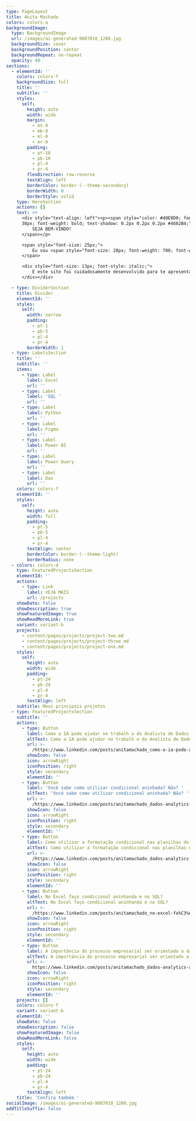 ```yaml
---
type: PageLayout
title: Anita Machado
colors: colors-a
backgroundImage:
  type: BackgroundImage
  url: /images/ai-generated-9087010_1280.jpg
  backgroundSize: cover
  backgroundPosition: center
  backgroundRepeat: no-repeat
  opacity: 40
sections:
  - elementId: ''
    colors: colors-f
    backgroundSize: full
    title: ''
    subtitle: ''
    styles:
      self:
        height: auto
        width: wide
        margin:
          - mt-0
          - mb-0
          - ml-0
          - mr-0
        padding:
          - pt-10
          - pb-10
          - pl-4
          - pr-4
        flexDirection: row-reverse
        textAlign: left
        borderColor: border-(--theme-secondary)
        borderWidth: 0
        borderStyle: solid
    type: HeroSection
    actions: []
    text: >+
      <div style="text-align: left"><p><span style="color: #40E0D0; font-size:
      38px; font-weight: bold; text-shadow: 0.2px 0.2px 0.2px #4682B4;">
          SEJA BEM-VINDO!
      </span></p>

      <span style="font-size: 25px;">
          Eu sou <span style="font-size: 28px; font-weight: 700; font-weight: bold; text-shadow: 0.3px 0.3px 0.5px #40E0D0;">Anita Machado</span>, Analista de Dados e Soluções Digitais.
      </span>

      <div style="font-size: 13px; font-style: italic;">
          E este site foi cuidadosamente desenvolvido para te apresentar a tecnologia<br> através de alguns dos meus projetos e experiências.
      </div></div>

  - type: DividerSection
    title: Divider
    elementId: ''
    styles:
      self:
        width: narrow
        padding:
          - pt-1
          - pb-5
          - pl-4
          - pr-4
        borderWidth: 1
  - type: LabelsSection
    title: ''
    subtitle: ''
    items:
      - type: Label
        label: Excel
        url: ''
      - type: Label
        label: 'SQL '
        url: ''
      - type: Label
        label: Python
        url: ''
      - type: Label
        label: Figma
        url: ''
      - type: Label
        label: Power BI
        url: ''
      - type: Label
        label: Power Query
        url: ''
      - type: Label
        label: Dax
        url: ''
    colors: colors-f
    elementId: ''
    styles:
      self:
        height: auto
        width: full
        padding:
          - pt-5
          - pb-5
          - pl-4
          - pr-4
        textAlign: center
        borderColor: border-(--theme-light)
        borderRadius: none
  - colors: colors-d
    type: FeaturedProjectsSection
    elementId: ''
    actions:
      - type: Link
        label: VEJA MAIS
        url: /projects
    showDate: false
    showDescription: true
    showFeaturedImage: true
    showReadMoreLink: true
    variant: variant-b
    projects:
      - content/pages/projects/project-two.md
      - content/pages/projects/project-three.md
      - content/pages/projects/project-one.md
    styles:
      self:
        height: auto
        width: wide
        padding:
          - pt-24
          - pb-24
          - pl-4
          - pr-4
        textAlign: left
    subtitle: Meus principais projetos
  - type: FeaturedProjectsSection
    subtitle: ''
    actions:
      - type: Button
        label: Como a IA pode ajudar no trabalh o do Analista de Dados
        altText: Como a IA pode ajudar no trabalh o do Analista de Dados
        url: >-
          /https://www.linkedin.com/posts/anitamachado_como-a-ia-pode-ajudar-no-trabalho-do-analista-activity-7216927604266704896-S9gG?utm_source=share&utm_medium=member_desktop&rcm=ACoAAA25X0EBwyj1QnWwsHzWzVSn6aWcKkLqTo0
        showIcon: false
        icon: arrowRight
        iconPosition: right
        style: secondary
        elementId: ''
      - type: Button
        label: 'Você sabe como utilizar condicional aninhada? Não? '
        altText: 'Você sabe como utilizar condicional aninhada? Não? '
        url: >-
          /https://www.linkedin.com/posts/anitamachado_dados-analytics-analistadedados-activity-7197248571899809793-rvcb?utm_source=share&utm_medium=member_desktop&rcm=ACoAAA25X0EBwyj1QnWwsHzWzVSn6aWcKkLqTo0
        showIcon: false
        icon: arrowRight
        iconPosition: right
        style: secondary
        elementId: ''
      - type: Button
        label: Como utilizar a formatação condicional nas planilhas do dia a dia?
        altText: Como utilizar a formatação condicional nas planilhas do dia a dia?
        url: >-
          /https://www.linkedin.com/posts/anitamachado_dados-analytics-analistadedados-activity-7199815392108703747-_ZAq?utm_source=share&utm_medium=member_desktop&rcm=ACoAAA25X0EBwyj1QnWwsHzWzVSn6aWcKkLqTo0
        showIcon: false
        icon: arrowRight
        iconPosition: right
        style: secondary
        elementId: ''
      - type: Button
        label: No Excel faço condicional aninhanda e no SQL?
        altText: No Excel faço condicional aninhanda e no SQL?
        url: >-
          /https://www.linkedin.com/posts/anitamachado_no-excel-fa%C3%A7o-condicional-aninhada-e-no-sql-activity-7200899759694352384-B1FU?utm_source=share&utm_medium=member_desktop&rcm=ACoAAA25X0EBwyj1QnWwsHzWzVSn6aWcKkLqTo0
        showIcon: false
        icon: arrowRight
        iconPosition: right
        style: secondary
        elementId: ''
      - type: Button
        label: A importäncia do processo empresarial ser orientado a dados
        altText: A importäncia do processo empresarial ser orientado a dados
        url: >-
          https://www.linkedin.com/posts/anitamachado_dados-analytics-analistadedados-activity-7198455987274440705-Ci8D?utm_source=share&utm_medium=member_desktop&rcm=ACoAAA25X0EBwyj1QnWwsHzWzVSn6aWcKkLqTo0
        showIcon: false
        icon: arrowRight
        iconPosition: right
        style: secondary
        elementId: ''
    projects: []
    colors: colors-f
    variant: variant-b
    elementId: ''
    showDate: false
    showDescription: false
    showFeaturedImage: false
    showReadMoreLink: false
    styles:
      self:
        height: auto
        width: wide
        padding:
          - pt-24
          - pb-24
          - pl-4
          - pr-4
        textAlign: left
    title: 'Confira também '
socialImage: /images/ai-generated-9087010_1280.jpg
addTitleSuffix: false
---
```

